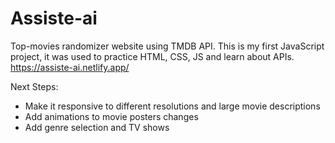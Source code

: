 # Assiste-ai
Top-movies randomizer website using TMDB API.
This is my first JavaScript project, it was used to practice HTML, CSS, JS and learn about APIs.
https://assiste-ai.netlify.app/

Next Steps:
- Make it responsive to different resolutions and large movie descriptions
- Add animations to movie posters changes
- Add genre selection and TV shows
